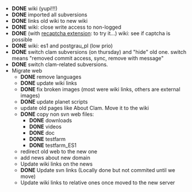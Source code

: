 -   **DONE** wiki (yupi!!!)
-   **DONE** imported all subversions
-   **DONE** links old wiki to new wiki
-   **DONE** wiki: close write access to non-logged
-   **DONE** (with [recaptcha extension](http://www.mediawiki.org/wiki/Extension:ReCAPTCHA): to try it...) wiki: see if captcha is possible
-   **DONE** wiki: es1 and postgrau\_pl (low prio)
-   **DONE** switch clam subversions (on thursday) and "hide" old one. switch means "removed commit access, sync, remove with message"
-   **DONE** switch clam-related subversions.
-   Migrate web
    -   **DONE** remove languages
    -   **DONE** update wiki links
    -   **DONE** fix broken images (most were wiki links, others are external images)
    -   **DONE** update planet scripts
    -   update old pages like About Clam. Move it to the wiki
    -   **DONE** copy non svn web files:
        -   **DONE** downloads
        -   **DONE** videos
        -   **DONE** doc
        -   **DONE** testfarm
        -   **DONE** testfarm\_ES1
    -   redirect old web to the new one
    -   add news about new domain
    -   Update wiki links on the news
    -   **DONE** Update svn links (Locally done but not commited until we move)
    -   Update wiki links to relative ones once moved to the new server

